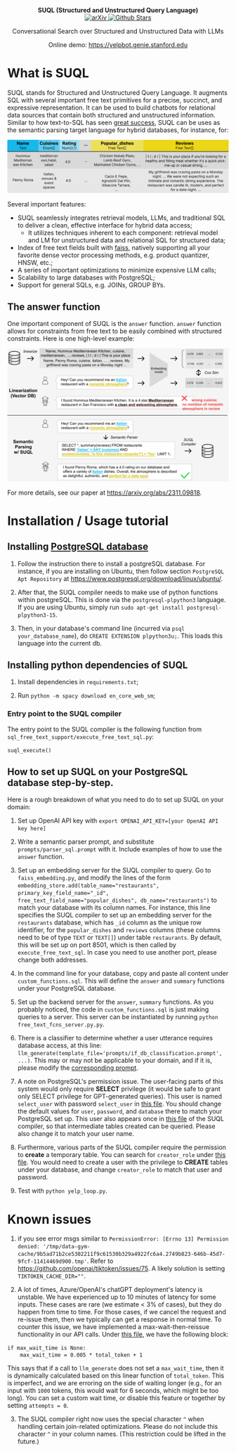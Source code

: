 <p align="center">
    <b>SUQL (Structured and Unstructured Query Language)</b>
    <br>
    <a href="https://arxiv.org/abs/2311.09818">
        <img src="https://img.shields.io/badge/cs.CL-2311.09818-b31b1b" alt="arXiv">
    </a>
    <a href="https://github.com/stanford-oval/suql/stargazers">
        <img src="https://img.shields.io/github/stars/stanford-oval/suql?style=social" alt="Github Stars">
    </a>
</p>
<p align="center">
    Conversational Search over Structured and Unstructured Data with LLMs
</p>
<p align="center">
    Online demo:
    <a href="https://yelpbot.genie.stanford.edu" target="_blank">
        https://yelpbot.genie.stanford.edu
    </a>
    <br>
</p>


# What is SUQL

SUQL stands for Structured and Unstructured Query Language. It augments SQL with several important free text primitives for a precise, succinct, and expressive representation. It can be used to build chatbots for relational data sources that contain both structured and unstructured information. Similar to how text-to-SQL has seen [great success](https://python.langchain.com/docs/use_cases/qa_structured/sql), SUQL can be uses as the semantic parsing target language for hybrid databases, for instance, for:

![An example restaurant relational database](figures/figure1.png)

Several important features:

- SUQL seamlessly integrates retrieval models, LLMs, and traditional SQL to deliver a clean, effective interface for hybrid data access;
    - It utilizes techniques inherent to each component: retrieval model and LM for unstructured data and relational SQL for structured data;
- Index of free text fields built with [faiss](https://github.com/facebookresearch/faiss), natively supporting all your favorite dense vector processing methods, e.g. product quantizer, HNSW, etc.;
- A series of important optimizations to minimize expensive LLM calls;
- Scalability to large databases with PostgreSQL;
- Support for general SQLs, e.g. JOINs, GROUP BYs.

## The answer function

One important component of SUQL is the `answer` function. `answer` function allows for constraints from free text to be easily combined with structured constraints. Here is one high-level example:

![An example for using SUQL](figures/figure2.png)

For more details, see our paper at https://arxiv.org/abs/2311.09818.

# Installation / Usage tutorial

## Installing [PostgreSQL database](https://www.postgresql.org/)

1. Follow the instruction there to install a postgreSQL database. For instance, if you are installing on Ubuntu, then follow section `PostgreSQL Apt Repository` at https://www.postgresql.org/download/linux/ubuntu/.

2. After that, the SUQL compiler needs to make use of python functions within postgreSQL. This is done via the `postgresql-plpython3` language. If you are using Ubuntu, simply run `sudo apt-get install postgresql-plpython3-15`.

3. Then, in your database's command line (incurred via `psql your_database_name`), do `CREATE EXTENSION plpython3u;`. This loads this language into the current db.

## Installing python dependencies of SUQL

1. Install dependencies in `requirements.txt`;

2. Run `python -m spacy download en_core_web_sm`;

### Entry point to the SUQL compiler

The entry point to the SUQL compiler is the following function from `sql_free_text_support/execute_free_text_sql.py`:

```
suql_execute()
```

## How to set up SUQL on your PostgreSQL database step-by-step.

Here is a rough breakdown of what you need to do to set up SUQL on your domain:

1. Set up OpenAI API key with `export OPENAI_API_KEY=[your OpenAI API key here]`

2. Write a semantic parser prompt, and substitute `prompts/parser_sql.prompt` with it. Include examples of how to use the `answer` function.

3. Set up an embedding server for the SUQL compiler to query. Go to `faiss_embedding.py`, and modify the lines of the form `embedding_store.add(table_name="restaurants", primary_key_field_name="_id", free_text_field_name="popular_dishes", db_name="restaurants")` to match your database with its column names. For instance, this line specifies the SUQL compiler to set up an embedding server for the `restaurants` database, which has `_id` column as the unique row identifier, for the `popular_dishes` and `reviews` columns (these columns need to be of type `TEXT` or `TEXT[]`) under table `restaurants`. By default, this will be set up on port 8501, which is then called by `execute_free_text_sql`. In case you need to use another port, please change both addresses.

4. In the command line for your database, copy and paste all content under `custom_functions.sql`. This will define the `answer` and `summary` functions under your PostgreSQL database.

5. Set up the backend server for the `answer`, `summary` functions. As you probably noticed, the code in `custom_functions.sql` is just making queries to a server. This server can be instantiated by running `python free_text_fcns_server.py.py`.

6. There is a classifier to determine whether a user utterance requires database access, at this line: `llm_generate(template_file='prompts/if_db_classification.prompt', ...)`. This may or may not be applicable to your domain, and if it is, please modify the [corresponding prompt](https://github.com/stanford-oval/suql/blob/main/prompts/if_db_classification.prompt).

7. A note on PostgreSQL's permission issue. The user-facing parts of this system would only require **SELECT** privilege (it would be safe to grant only SELECT privilege for GPT-generated queries). This user is named `select_user` with password `select_user` in [this file](https://github.com/stanford-oval/suql/blob/main/postgresql_connection.py). You should change the default values for `user`, `password`, and `database` there to match your PostgreSQL set up. This user also appears once in [this file](https://github.com/stanford-oval/suql/blob/main/sql_free_text_support/execute_free_text_sql.py) of the SUQL compiler, so that intermediate tables created can be queried. Please also change it to match your user name.

8. Furthermore, various parts of the SUQL compiler require the permission to **create** a temporary table. You can search for `creator_role` under [this file](https://github.com/stanford-oval/suql/blob/main/sql_free_text_support/execute_free_text_sql.py). You would need to create a user with the privilege to **CREATE** tables under your database, and change `creator_role` to match that user and password. 

9. Test with `python yelp_loop.py`.

# Known issues

1. if you see error msgs similar to `PermissionError: [Errno 13] Permission denied: '/tmp/data-gym-cache/9b5ad71b2ce5302211f9c61530b329a4922fc6a4.2749b823-646b-45d7-9fcf-11414469d900.tmp'`. Refer to https://github.com/openai/tiktoken/issues/75. A likely solution is setting `TIKTOKEN_CACHE_DIR=""`.

2. A lot of times, Azure/OpenAI's chatGPT deployment's latency is unstable. We have experienced up to 10 minutes of latency for some inputs. These cases are rare (we estimate < 3% of cases), but they do happen from time to time. For those cases, if we cancel the request and re-issue them, then we typically can get a response in normal time. To counter this issue, we have implemented a max-wait-then-reissue functionality in our API calls. Under [this file](https://github.com/stanford-oval/genie-llm/blob/main/prompt_continuation.py), we have the following block:

```
if max_wait_time is None:
    max_wait_time = 0.005 * total_token + 1
```

This says that if a call to `llm_generate` does not set a `max_wait_time`, then it is dynamically calculated based on this linear function of `total_token`. This is imperfect, and we are erroring on the side of waiting longer (e.g., for an input with `1000` tokens, this would wait for 6 seconds, which might be too long). You can set a custom wait time, or disable this feature or together by setting `attempts = 0`.

3. The SUQL compiler right now uses the special character `^` when handling certain join-related optimizations. Please do not include this character `^` in your column names. (This restriction could be lifted in the future.)